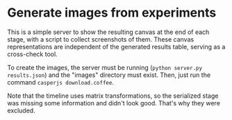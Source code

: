 # Generate images from experiments

This is a simple server to show the resulting canvas at the end of each stage, with a script to collect screenshots of them. These canvas representations are independent of the generated results table, serving as a cross-check tool.

To create the images, the server must be running (`python server.py results.json`) and the "images" directory must exist. Then, just run the command `casperjs download.coffee`.

Note that the timeline uses matrix transformations, so the serialized stage was missing some information and didn't look good. That's why they were excluded.